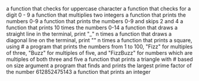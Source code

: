 a function that checks for uppercase character
a function that checks for a digit 0 - 9
a function that multiplies two integers
a function that prints the numbers 0-9
a function that prints the numbers 0-9 and skips 2 and 4
a function that prints 10 times the numbers 0-14
a function that draws a straight line in the terminal, print "_" n times
a function that draws a diagonal line on the terminal, print "\" n times
a function that prints a square, using #
a program that prints the numbers from 1 to 100, "Fizz" for multiples of three, "Buzz" for multiples of five, and "FizzBuzz" for numbers which are multiples of both three and five
a function that prints a triangle with # based on size argument
a program that finds and prints the largest prime factor of the number 612852475143
a function that prints an integer
